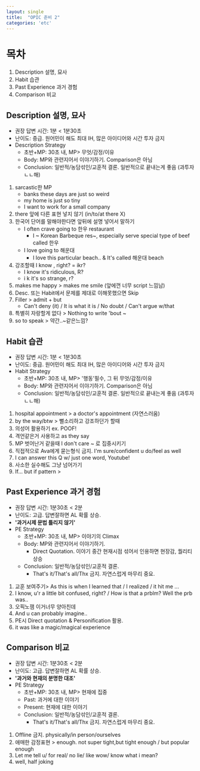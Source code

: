 ```yaml
---
layout: single
title:  "OPIC 준비 2"
categories: 'etc'
---
```


# 목차

01. Description 설명, 묘사
02. Habit 습관
03. Past Experience 과거 경험
04. Comparison 비교


## Description 설명, 묘사

- 권장 답변 시간: 1분 < 1분30초
- 난이도: 중급. 원어민이 해도 최대 IH, 많은 아이디어와 시간 투자 금지
- Description Strategy
    - 초반+MP: 30초 내, MP> 무엇/감정/이유
    - Body: MP와 관련지어서 이야기하기. Comparison은 아님
    - Conclusion: 일반적/농담섞인/교훈적 결론. 일반적으로 끝내는게 좋음 (과투자 ㄴㄴ해)

1. sarcastic한 MP
    - banks these days are just so weird
    - my home is just so tiny
    - I want to work for a small company
2. there 앞에 다른 표현 넣지 않기 (in/to/at there X)
3. 한국어 단어를 말해야한다면 앞뒤에 설명 넣어서 말하기
    - I often crave going to 한우 restaurant
        - I ~ Korean Barbeque res~, especially serve special type of beef called 한우
    - I love going to 해운대
        - I love this particular beach.. & It's called 해운대 beach
4. 강조할때 I know , right? = ikr?
    - I know it's ridiculous, R?
    - i k it's so strange, r?
5. makes me happy > makes me smile (앞에껀 너무 script 느낌남)
6. Desc. 또는 Habit에서 문제를 제대로 이해못했으면 Skip
7. Filler > admit + but
    - Can't deny (it) / It is what it is / No doubt / Can't argue w/that
8. 특별히 자랑할게 없다 > Nothing to write 'bout ~
9. so to speak > 약간..~같은느낌?


## Habit 습관

- 권장 답변 시간: 1분 < 1분30초
- 난이도: 중급. 원어민이 해도 최대 IH, 많은 아이디어와 시간 투자 금지
- Habit Strategy
    - 초반+MP: 30초 내, MP> '행동'필수, 그 뒤 무엇/감정/이유
    - Body: MP와 관련지어서 이야기하기. Comparison은 아님
    - Conclusion: 일반적/농담섞인/교훈적 결론. 일반적으로 끝내는게 좋음 (과투자 ㄴㄴ해)

1. hospital appointment > a doctor's appointment (자연스러움)
2. by the way/btw > 뻘소리하고 강조하던가 할때
3. 의성어 활용하기 ex. POOF!
4. 격언같은거 사용하고 as they say
5. MP 벗어난거 같을때 I don't care ~ 로 집중시키기
6. 직접적으로 Ava에게 묻는형식 금지. I'm sure/confident u do/feel as well
7. I can answer this Q w/ just one word, Youtube!
8. 사소한 실수해도 그냥 넘어가기
9. If... but if pattern > 

## Past Experience 과거 경험

- 권장 답변 시간: 1분30초 < 2분
- 난이도: 고급. 답변잘하면 AL 확률 상승. 
- **'과거시제 문법 틀리지 않기'**
- PE Strategy
    - 초반+MP: 30초 내, MP> 이야기의 Climax
    - Body: MP와 관련지어서 이야기하기.
        - Direct Quotation. 이야기 중간 현재시점 섞어서 인용하면 현장감, 퀄리티 상승 
    - Conclusion: 일반적/농담섞인/교훈적 결론.
        - That's it/That's all/Thx 금지. 자연스럽게 마무리 중요.

1. 교훈 보여주기> As this is when I learned that / I realized / it hit me ...
2. I know, u'r a little bit confused, right? / How is that a prblm? Well the prb was..
3. 오픽노잼 이거너무 양아친데
4. And u can probably imagine.. 
5. PE시 Direct quotation & Personification 활용. 
6. it was like a magic/magical experience

## Comparison 비교

- 권장 답변 시간: 1분30초 < 2분
- 난이도: 고급. 답변잘하면 AL 확률 상승.
-  **'과거와 현재의 분명한 대조'**
- PE Strategy
    - 초반+MP: 30초 내, MP> 현재에 집중
    - Past: 과거에 대한 이야기
    - Present: 현재에 대한 이야기
    - Conclusion: 일반적/농담섞인/교훈적 결론.
        - That's it/That's all/Thx 금지. 자연스럽게 마무리 중요.

1. Offline 금지. physically/in person/ourselves
2. 애매한 감정표현 > enough. not super tight,but tight enough / but popular enough
3. Let me tell u/ for real/ no lie/ like wow/ know what i mean?
4. well, half joking